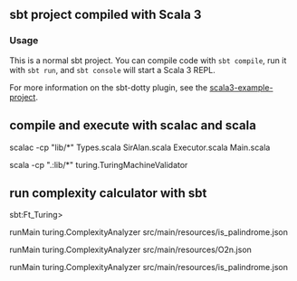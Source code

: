 ## sbt project compiled with Scala 3

### Usage

This is a normal sbt project. You can compile code with `sbt compile`, run it with `sbt run`, and `sbt console` will start a Scala 3 REPL.

For more information on the sbt-dotty plugin, see the
[scala3-example-project](https://github.com/scala/scala3-example-project/blob/main/README.md).



## compile and execute with scalac and scala
scalac -cp "lib/*" Types.scala SirAlan.scala Executor.scala Main.scala

scala -cp ".:lib/*" turing.TuringMachineValidator

## run complexity calculator with sbt

sbt:Ft_Turing>

runMain turing.ComplexityAnalyzer src/main/resources/is_palindrome.json

runMain turing.ComplexityAnalyzer src/main/resources/O2n.json

runMain turing.ComplexityAnalyzer src/main/resources/is_palindrome.json